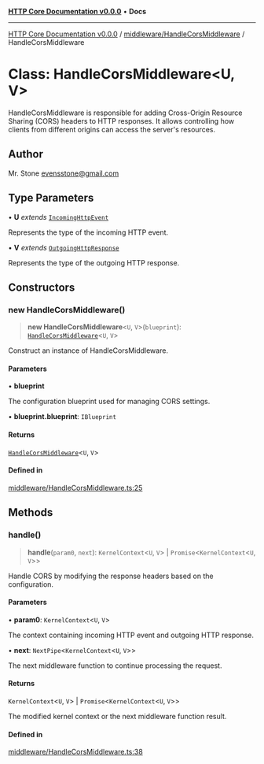 [**HTTP Core Documentation v0.0.0**](../../../README.md) • **Docs**

***

[HTTP Core Documentation v0.0.0](../../../modules.md) / [middleware/HandleCorsMiddleware](../README.md) / HandleCorsMiddleware

# Class: HandleCorsMiddleware\<U, V\>

HandleCorsMiddleware is responsible for adding Cross-Origin Resource Sharing (CORS) headers to HTTP responses.
It allows controlling how clients from different origins can access the server's resources.

## Author

Mr. Stone <evensstone@gmail.com>

## Type Parameters

• **U** *extends* [`IncomingHttpEvent`](../../../IncomingHttpEvent/classes/IncomingHttpEvent.md)

Represents the type of the incoming HTTP event.

• **V** *extends* [`OutgoingHttpResponse`](../../../OutgoingHttpResponse/classes/OutgoingHttpResponse.md)

Represents the type of the outgoing HTTP response.

## Constructors

### new HandleCorsMiddleware()

> **new HandleCorsMiddleware**\<`U`, `V`\>(`blueprint`): [`HandleCorsMiddleware`](HandleCorsMiddleware.md)\<`U`, `V`\>

Construct an instance of HandleCorsMiddleware.

#### Parameters

• **blueprint**

The configuration blueprint used for managing CORS settings.

• **blueprint.blueprint**: `IBlueprint`

#### Returns

[`HandleCorsMiddleware`](HandleCorsMiddleware.md)\<`U`, `V`\>

#### Defined in

[middleware/HandleCorsMiddleware.ts:25](https://github.com/stonemjs/http-core/blob/6c1adf9f449733e34ff7f08818342bd019b968a7/src/middleware/HandleCorsMiddleware.ts#L25)

## Methods

### handle()

> **handle**(`param0`, `next`): `KernelContext`\<`U`, `V`\> \| `Promise`\<`KernelContext`\<`U`, `V`\>\>

Handle CORS by modifying the response headers based on the configuration.

#### Parameters

• **param0**: `KernelContext`\<`U`, `V`\>

The context containing incoming HTTP event and outgoing HTTP response.

• **next**: `NextPipe`\<`KernelContext`\<`U`, `V`\>\>

The next middleware function to continue processing the request.

#### Returns

`KernelContext`\<`U`, `V`\> \| `Promise`\<`KernelContext`\<`U`, `V`\>\>

The modified kernel context or the next middleware function result.

#### Defined in

[middleware/HandleCorsMiddleware.ts:38](https://github.com/stonemjs/http-core/blob/6c1adf9f449733e34ff7f08818342bd019b968a7/src/middleware/HandleCorsMiddleware.ts#L38)
